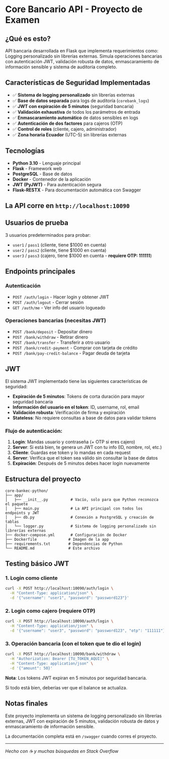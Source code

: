 # Core Bancario API - Proyecto de Examen

## ¿Qué es esto?

API bancaria desarrollada en Flask que implementa requerimientos como: Logging personalizado sin librerías externas. Simula operaciones bancarias con autenticación JWT, validación robusta de datos, enmascaramiento de información sensible y sistema de auditoría completo.

## Características de Seguridad Implementadas

- ✅ **Sistema de logging personalizado** sin librerías externas
- ✅ **Base de datos separada** para logs de auditoría (`corebank_logs`)
- ✅ **JWT con expiración de 5 minutos** (seguridad bancaria)
- ✅ **Validación exhaustiva** de todos los parámetros de entrada
- ✅ **Enmascaramiento automático** de datos sensibles en logs
- ✅ **Autenticación de dos factores** para cajeros (OTP)
- ✅ **Control de roles** (cliente, cajero, administrador)
- ✅ **Zona horaria Ecuador** (UTC-5) sin librerías externas

## Tecnologías

- **Python 3.10** - Lenguaje principal
- **Flask** - Framework web
- **PostgreSQL** - Base de datos
- **Docker** - Contenedor de la aplicación
- **JWT (PyJWT)** - Para autenticación segura
- **Flask-RESTX** - Para documentación automática con Swagger

## La API corre en `http://localhost:10090`

## Usuarios de prueba

3 usuarios predeterminados para probar:

- `user1` / `pass1` (cliente, tiene $1000 en cuenta)
- `user2` / `pass2` (cliente, tiene $1000 en cuenta)
- `user3` / `pass3` (cajero, tiene $1000 en cuenta - **requiere OTP: 111111**)

## Endpoints principales

### Autenticación
- `POST /auth/login` - Hacer login y obtener JWT
- `POST /auth/logout` - Cerrar sesión
- `GET /auth/me` - Ver info del usuario logueado

### Operaciones bancarias (necesitas JWT)
- `POST /bank/deposit` - Depositar dinero
- `POST /bank/withdraw` - Retirar dinero
- `POST /bank/transfer` - Transferir a otro usuario
- `POST /bank/credit-payment` - Comprar con tarjeta de crédito
- `POST /bank/pay-credit-balance` - Pagar deuda de tarjeta

## JWT

El sistema JWT implementado tiene las siguientes características de seguridad:

- **Expiración de 5 minutos**: Tokens de corta duración para mayor seguridad bancaria
- **Información del usuario en el token**: ID, username, rol, email
- **Validación robusta**: Verificación de firma y expiración
- **Stateless**: No requiere consultas a base de datos para validar tokens

### Flujo de autenticación:

1. **Login**: Mandas usuario y contraseña (+ OTP si eres cajero)
2. **Server**: Si está bien, te genera un JWT con tu info (ID, nombre, rol, etc.)
3. **Cliente**: Guardas ese token y lo mandas en cada request
4. **Server**: Verifica que el token sea válido sin consultar la base de datos
5. **Expiración**: Después de 5 minutos debes hacer login nuevamente

## Estructura del proyecto

```text
core-bankec-python/
├── app/
│   ├── __init__.py          # Vacío, solo para que Python reconozca el paquete
│   ├── main.py              # La API principal con todos los endpoints y JWT
│   ├── db.py                # Conexión a PostgreSQL y creación de tablas
│   └── logger.py            # Sistema de logging personalizado sin librerías externas
├── docker-compose.yml       # Configuración de Docker
├── Dockerfile              # Imagen de la app
├── requirements.txt        # Dependencias de Python
└── README.md               # Este archivo
```

## Testing básico JWT

### 1. Login como cliente

```bash
curl -X POST http://localhost:10090/auth/login \
  -H "Content-Type: application/json" \
  -d '{"username": "user1", "password": "password123"}'
```

### 2. Login como cajero (requiere OTP)

```bash
curl -X POST http://localhost:10090/auth/login \
  -H "Content-Type: application/json" \
  -d '{"username": "user3", "password": "password123", "otp": "111111"}'
```

### 3. Operación bancaria (con el token que te dio el login)

```bash
curl -X POST http://localhost:10090/bank/withdraw \
  -H "Authorization: Bearer [TU_TOKEN_AQUI]" \
  -H "Content-Type: application/json" \
  -d '{"amount": 50}'
```

**Nota**: Los tokens JWT expiran en 5 minutos por seguridad bancaria.

Si todo está bien, deberías ver que el balance se actualiza.

## Notas finales

Este proyecto implementa un sistema de logging personalizado sin librerías externas, JWT con expiración de 5 minutos, validación robusta de datos y enmascaramiento de información sensible.

La documentación completa está en `/swagger` cuando corres el proyecto.

---
*Hecho con ☕ y muchas búsquedas en Stack Overflow*
